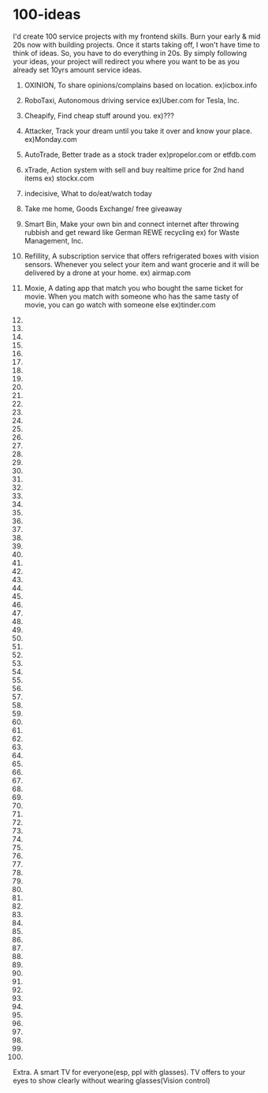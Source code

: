 # 100-ideas

I'd create 100 service projects with my frontend skills. Burn your early & mid 20s now with building projects. Once it starts taking off, I won't have time to think of ideas. So, you have to do everything in 20s. By simply following your ideas, your project will redirect you where you want to be as you already set 10yrs amount service ideas. 

1. OXINION, To share opinions/complains based on location. ex)icbox.info
2. RoboTaxi, Autonomous driving service ex)Uber.com for Tesla, Inc.
3. Cheapify, Find cheap stuff around you. ex)???
4. Attacker, Track your dream until you take it over and know your place. ex)Monday.com
5. AutoTrade, Better trade as a stock trader ex)propelor.com or etfdb.com
6. xTrade, Action system with sell and buy realtime price for 2nd hand items ex) stockx.com
7. indecisive, What to do/eat/watch today
8. Take me home, Goods Exchange/ free giveaway 
9. Smart Bin, Make your own bin and connect internet after throwing rubbish and get reward like German REWE recycling ex) for Waste Management, Inc.
10. Refillity, A subscription service that offers refrigerated boxes with vision sensors. Whenever you select your item and want grocerie and it will be delivered by a drone at your home. ex) airmap.com

11. Moxie, A dating app that match you who bought the same ticket for movie. When you match with someone who has the same tasty of movie, you can go watch with someone else ex)tinder.com

12.
13.
14.
15.
16.
17.
18.
19.
20.

21.
22.
23.
24.
25.
26.
27.
28.
29.
30.

31.
32.
33.
34.
35.
36.
37.
38.
39.
40.

41.
42.
43.
44.
45.
46.
47.
48.
49.
50.

51.
52.
53.
54.
55.
56.
57.
58.
59.
60.

61.
62.
63.
64.
65.
66.
67.
68.
69.
70.

71.
72.
73.
74.
75.
76.
77.
78.
79.
80.

81.
82.
83.
84.
85.
86.
87.
88.
89.
90.


91.
92.
93.
94.
95.
96.
97.
98.
99.
100.

Extra. A smart TV for everyone(esp, ppl with glasses). TV offers to your eyes to show clearly without wearing glasses(Vision control)
